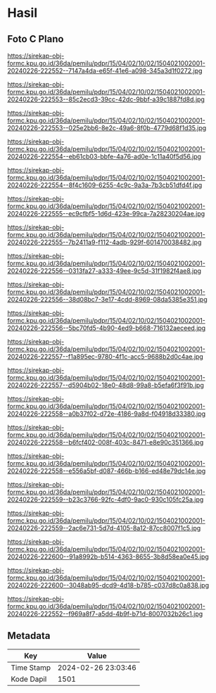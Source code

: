 # Hasil

## Foto C Plano

https://sirekap-obj-formc.kpu.go.id/36da/pemilu/pdpr/15/04/02/10/02/1504021002001-20240226-222552--7147a4da-e65f-41e6-a098-345a3d1f0272.jpg

https://sirekap-obj-formc.kpu.go.id/36da/pemilu/pdpr/15/04/02/10/02/1504021002001-20240226-222553--85c2ecd3-39cc-42dc-9bbf-a39c1887fd8d.jpg

https://sirekap-obj-formc.kpu.go.id/36da/pemilu/pdpr/15/04/02/10/02/1504021002001-20240226-222553--025e2bb6-8e2c-49a6-8f0b-4779d68f1d35.jpg

https://sirekap-obj-formc.kpu.go.id/36da/pemilu/pdpr/15/04/02/10/02/1504021002001-20240226-222554--eb61cb03-bbfe-4a76-ad0e-1c11a40f5d56.jpg

https://sirekap-obj-formc.kpu.go.id/36da/pemilu/pdpr/15/04/02/10/02/1504021002001-20240226-222554--8f4c1609-6255-4c9c-9a3a-7b3cb51dfd4f.jpg

https://sirekap-obj-formc.kpu.go.id/36da/pemilu/pdpr/15/04/02/10/02/1504021002001-20240226-222555--ec9cfbf5-1d6d-423e-99ca-7a28230204ae.jpg

https://sirekap-obj-formc.kpu.go.id/36da/pemilu/pdpr/15/04/02/10/02/1504021002001-20240226-222555--7b2411a9-f112-4adb-929f-601470038482.jpg

https://sirekap-obj-formc.kpu.go.id/36da/pemilu/pdpr/15/04/02/10/02/1504021002001-20240226-222556--0313fa27-a333-49ee-9c5d-31f1982f4ae8.jpg

https://sirekap-obj-formc.kpu.go.id/36da/pemilu/pdpr/15/04/02/10/02/1504021002001-20240226-222556--38d08bc7-3e17-4cdd-8969-08da5385e351.jpg

https://sirekap-obj-formc.kpu.go.id/36da/pemilu/pdpr/15/04/02/10/02/1504021002001-20240226-222556--5bc70fd5-4b90-4ed9-b668-716132aeceed.jpg

https://sirekap-obj-formc.kpu.go.id/36da/pemilu/pdpr/15/04/02/10/02/1504021002001-20240226-222557--f1a895ec-9780-4f1c-acc5-9688b2d0c4ae.jpg

https://sirekap-obj-formc.kpu.go.id/36da/pemilu/pdpr/15/04/02/10/02/1504021002001-20240226-222557--d5904b02-18e0-48d8-99a8-b5efa6f3f91b.jpg

https://sirekap-obj-formc.kpu.go.id/36da/pemilu/pdpr/15/04/02/10/02/1504021002001-20240226-222558--a0b37f02-d72e-4186-9a8d-f04918d33380.jpg

https://sirekap-obj-formc.kpu.go.id/36da/pemilu/pdpr/15/04/02/10/02/1504021002001-20240226-222558--b6fcf402-008f-403c-8471-e8e90c351366.jpg

https://sirekap-obj-formc.kpu.go.id/36da/pemilu/pdpr/15/04/02/10/02/1504021002001-20240226-222558--e556a5bf-d087-466b-b166-ed48e79dc14e.jpg

https://sirekap-obj-formc.kpu.go.id/36da/pemilu/pdpr/15/04/02/10/02/1504021002001-20240226-222559--b23c3766-92fc-4df0-9ac0-930c105fc25a.jpg

https://sirekap-obj-formc.kpu.go.id/36da/pemilu/pdpr/15/04/02/10/02/1504021002001-20240226-222559--2ac6e731-5d7d-4105-8a12-87cc8007f1c5.jpg

https://sirekap-obj-formc.kpu.go.id/36da/pemilu/pdpr/15/04/02/10/02/1504021002001-20240226-222600--91a8992b-b514-4363-8655-3b8d58ea0e45.jpg

https://sirekap-obj-formc.kpu.go.id/36da/pemilu/pdpr/15/04/02/10/02/1504021002001-20240226-222600--3048ab95-dcd9-4d18-b785-c037d8c0a838.jpg

https://sirekap-obj-formc.kpu.go.id/36da/pemilu/pdpr/15/04/02/10/02/1504021002001-20240226-222552--f969a8f7-a5dd-4b9f-b71d-8007032b26c1.jpg


## Metadata

| Key        | Value               |
| ---------- | ------------------- |
| Time Stamp | 2024-02-26 23:03:46 |
| Kode Dapil | 1501                |



